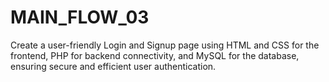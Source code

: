 # MAIN_FLOW_03
Create a user-friendly Login and Signup page using HTML and CSS for the frontend, PHP for backend connectivity, and MySQL for the database, ensuring secure and efficient user authentication.

